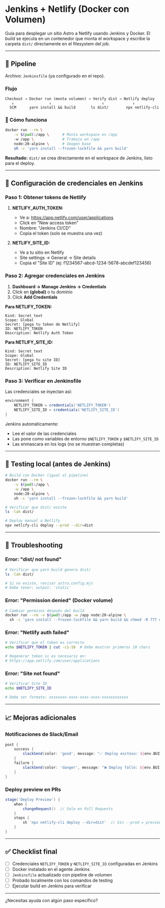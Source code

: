 # Jenkins + Netlify (Docker con Volumen)

Guía para desplegar un sitio Astro a Netlify usando Jenkins y Docker. El build se ejecuta en un contenedor que monta el workspace y escribe la carpeta `dist/` directamente en el filesystem del job.

---

## 🚀 Pipeline

Archivo: `Jenkinsfile` (ya configurado en el repo).

### Flujo

```
Checkout → Docker run (monta volumen) → Verify dist → Netlify deploy
   ↓                ↓                       ↓             ↓
  SCM      yarn install && build       ls dist/        npx netlify-cli
```

### 🔧 Cómo funciona

```bash
docker run --rm \
    -v $(pwd):/app \      # Monta workspace en /app
    -w /app \             # Trabaja en /app
    node:20-alpine \      # Imagen base
    sh -c 'yarn install --frozen-lockfile && yarn build'
```

**Resultado:** `dist/` se crea directamente en el workspace de Jenkins, listo para el deploy.

---

## 🔐 Configuración de credenciales en Jenkins

### Paso 1: Obtener tokens de Netlify

1. **NETLIFY_AUTH_TOKEN:**

   - Ve a: https://app.netlify.com/user/applications
   - Click en "New access token"
   - Nombre: "Jenkins CI/CD"
   - Copia el token (solo se muestra una vez)

2. **NETLIFY_SITE_ID:**
   - Ve a tu sitio en Netlify
   - Site settings → General → Site details
   - Copia el "Site ID" (ej: f1234567-abcd-1234-5678-abcdef123456)

### Paso 2: Agregar credenciales en Jenkins

1. **Dashboard → Manage Jenkins → Credentials**
2. Click en **(global)** o tu dominio
3. Click **Add Credentials**

**Para NETLIFY_TOKEN:**

```
Kind: Secret text
Scope: Global
Secret: [pega tu token de Netlify]
ID: NETLIFY_TOKEN
Description: Netlify Auth Token
```

**Para NETLIFY_SITE_ID:**

```
Kind: Secret text
Scope: Global
Secret: [pega tu site ID]
ID: NETLIFY_SITE_ID
Description: Netlify Site ID
```

### Paso 3: Verificar en Jenkinsfile

Las credenciales se inyectan así:

```groovy
environment {
    NETLIFY_TOKEN = credentials('NETLIFY_TOKEN')
    NETLIFY_SITE_ID = credentials('NETLIFY_SITE_ID')
}
```

Jenkins automáticamente:

- Lee el valor de las credenciales
- Las pone como variables de entorno `$NETLIFY_TOKEN` y `$NETLIFY_SITE_ID`
- Las enmascara en los logs (no se muestran completas)

---

## 🧪 Testing local (antes de Jenkins)

```bash
# Build con Docker (igual al pipeline)
docker run --rm \
    -v $(pwd):/app \
    -w /app \
    node:20-alpine \
    sh -c 'yarn install --frozen-lockfile && yarn build'

# Verificar que dist/ existe
ls -lah dist/

# Deploy manual a Netlify
npx netlify-cli deploy --prod --dir=dist
```

---

## 🐛 Troubleshooting

### Error: "dist/ not found"

```bash
# Verificar que yarn build genera dist/
ls -lah dist/

# Si no existe, revisar astro.config.mjs
# Debe tener: output: 'static'
```

### Error: "Permission denied" (Docker volume)

```bash
# Cambiar permisos después del build
docker run --rm -v $(pwd):/app -w /app node:20-alpine \
  sh -c 'yarn install --frozen-lockfile && yarn build && chmod -R 777 dist'
```

### Error: "Netlify auth failed"

```bash
# Verificar que el token es correcto
echo $NETLIFY_TOKEN | cut -c1-10  # Debe mostrar primeros 10 chars

# Regenerar token si es necesario en:
# https://app.netlify.com/user/applications
```

### Error: "Site not found"

```bash
# Verificar Site ID
echo $NETLIFY_SITE_ID

# Debe ser formato: xxxxxxxx-xxxx-xxxx-xxxx-xxxxxxxxxxxx
```

---

## 📈 Mejoras adicionales

### Notificaciones de Slack/Email

```groovy
post {
    success {
        slackSend(color: 'good', message: "✅ Deploy exitoso: ${env.BUILD_URL}")
    }
    failure {
        slackSend(color: 'danger', message: "❌ Deploy falló: ${env.BUILD_URL}")
    }
}
```

### Deploy preview en PRs

```groovy
stage('Deploy Preview') {
    when {
        changeRequest()  // Solo en Pull Requests
    }
    steps {
        sh 'npx netlify-cli deploy --dir=dist'  // Sin --prod = preview
    }
}
```

---

## ✅ Checklist final

- [ ] Credenciales `NETLIFY_TOKEN` y `NETLIFY_SITE_ID` configuradas en Jenkins
- [ ] Docker instalado en el agente Jenkins
- [ ] `Jenkinsfile` actualizado con pipeline de volumen
- [ ] Probado localmente con los comandos de testing
- [ ] Ejecutar build en Jenkins para verificar

---

¿Necesitas ayuda con algún paso específico?

